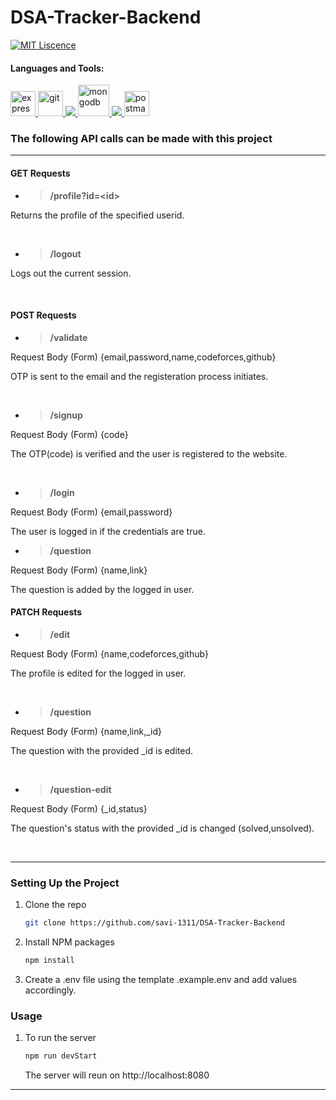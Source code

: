 # DSA-Tracker-Backend 
<!-- ALL-CONTRIBUTORS-BADGE:START - Do not remove or modify this section -->
[![MIT Liscence](https://img.shields.io/badge/MIT-Liscence-yellow)](https://github.com/savi-1311/DSA-Tracker-Backend/blob/master/LICENSE)
<!--  -->


<h4 align="left">Languages and Tools:</h4>
<p align="left"> <a href="https://expressjs.com" target="_blank"> <img src="https://www.vectorlogo.zone/logos/expressjs/expressjs-ar21.svg" alt="express" height="40"/> </a> <a href="https://git-scm.com/" target="_blank"> <img src="https://www.vectorlogo.zone/logos/git-scm/git-scm-icon.svg" alt="git" width="40" height="40"/> </a> <a href="https://developer.mozilla.org/en-US/docs/Web/JavaScript" target="_blank"> <img src="https://img.icons8.com/color/48/000000/javascript.png"/> </a> <a href="https://www.mongodb.com/" target="_blank"> <img src="https://www.vectorlogo.zone/logos/mongodb/mongodb-icon.svg" alt="mongodb" width="50" height="50"/> </a> <a href="https://nodejs.org" target="_blank"> <img src="https://img.icons8.com/color/48/000000/nodejs.png"/> </a> <a href="https://postman.com" target="_blank"> <img src="https://www.vectorlogo.zone/logos/getpostman/getpostman-icon.svg" alt="postman" width="40" height="40"/> </a></p>


### The following API calls can be made with this project

***

#### GET Requests

* > __/profile?id=\<id\>__

Returns the profile of the specified userid.

<br>

* > __/logout__

Logs out the current session.

<br>


#### POST Requests

* > __/validate__

Request Body (Form) {email,password,name,codeforces,github} 

OTP is sent to the email and the registeration process initiates.

<br>

* > __/signup__

Request Body (Form) {code} 

The OTP(code) is verified and the user is registered to the website.

<br>

* > __/login__

Request Body (Form) {email,password} 

The user is logged in if the credentials are true.
<br>

* > __/question__

Request Body (Form) {name,link} 

The question is added by the logged in user.
<br>

#### PATCH Requests

* > __/edit__

Request Body (Form) {name,codeforces,github} 

The profile is edited for the logged in user.

<br>

* > __/question__

Request Body (Form) {name,link,_id} 

The question with the provided _id is edited.

<br>

* > __/question-edit__

Request Body (Form) {_id,status} 

The question's status with the provided _id is changed (solved,unsolved).

<br>


***

### Setting Up the Project

1. Clone the repo
   ```sh
   git clone https://github.com/savi-1311/DSA-Tracker-Backend
   ```
2. Install NPM packages
   ```sh
   npm install
   ```
3. Create a .env file using the template .example.env and add values accordingly.
   
### Usage

1.  To run the server
    ```sh 
    npm run devStart
    ```
    The server will reun on http://localhost:8080
***
